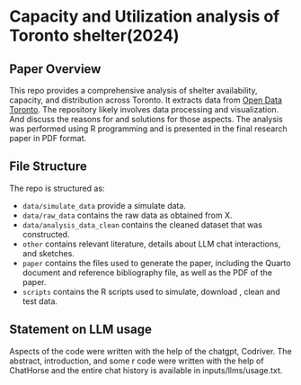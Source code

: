 # Capacity and Utilization analysis of Toronto shelter(2024)

## Paper Overview

This repo provides a comprehensive analysis of shelter availability, capacity, and distribution across Toronto. It extracts data from [Open Data Toronto](https://open.toronto.ca/). The repository likely involves data processing and visualization. And discuss the reasons for and solutions for those aspects. The analysis was performed using R programming and is presented in the final research paper in PDF format.

## File Structure

The repo is structured as:
-   `data/simulate_data` provide a simulate data.
-   `data/raw_data` contains the raw data as obtained from X.
-   `data/analysis_data_clean` contains the cleaned dataset that was constructed.
-   `other` contains relevant literature, details about LLM chat interactions, and sketches.
-   `paper` contains the files used to generate the paper, including the Quarto document and reference bibliography file, as well as the PDF of the paper. 
-   `scripts` contains the R scripts used to simulate, download , clean and test data.


## Statement on LLM usage

Aspects of the code were written with the help of the chatgpt, Codriver. The abstract, introduction, and some r code were written with the help of ChatHorse and the entire chat history is available in inputs/llms/usage.txt.

